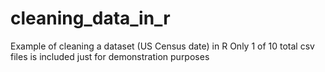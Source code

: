 # cleaning_data_in_r
Example of cleaning a dataset (US Census date) in R
Only 1 of 10 total csv files is included just for demonstration purposes
